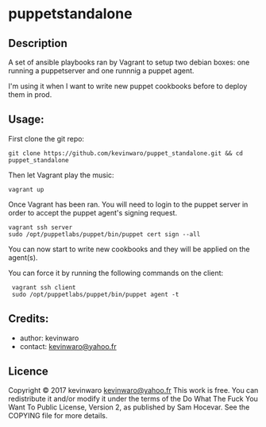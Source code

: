 # puppetstandalone

## Description

A set of ansible playbooks ran by Vagrant to setup two debian boxes: one running a puppetserver and one runnnig a puppet agent.

I'm using it when I want to write new puppet cookbooks before to deploy them in prod.

## Usage: 

First clone the git repo:

    git clone https://github.com/kevinwaro/puppet_standalone.git && cd puppet_standalone

Then let Vagrant play the music:

    vagrant up
    
Once Vagrant has been ran. You will need to login to the puppet server in order to accept the puppet agent's signing request.

    vagrant ssh server
    sudo /opt/puppetlabs/puppet/bin/puppet cert sign --all
    
You can now start to write new cookbooks and they will be applied on the agent(s).

You can force it by running the following commands on the client:
    
     vagrant ssh client
     sudo /opt/puppetlabs/puppet/bin/puppet agent -t
     
## Credits:

* author: kevinwaro 
* contact: kevinwaro@yahoo.fr

## Licence

Copyright © 2017 kevinwaro <kevinwaro@yahoo.fr>
This work is free. You can redistribute it and/or modify it under the
terms of the Do What The Fuck You Want To Public License, Version 2,
as published by Sam Hocevar. See the COPYING file for more details.
